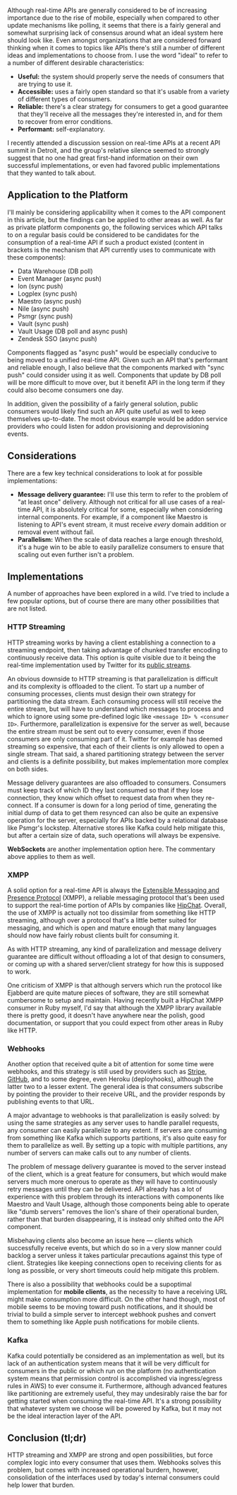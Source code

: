 Although real-time APIs are generally considered to be of increasing importance due to the rise of mobile, especially when compared to other update mechanisms like polling, it seems that there is a fairly general and somewhat surprising lack of consensus around what an ideal system here should look like. Even amongst organizations that are considered forward thinking when it comes to topics like APIs there's still a number of different ideas and implementations to choose from. I use the word "ideal" to refer to a number of different desirable characteristics:

* **Useful:** the system should properly serve the needs of consumers that are trying to use it.
* **Accessible:** uses a fairly open standard so that it's usable from a variety of different types of consumers.
* **Reliable:** there's a clear strategy for consumers to get a good guarantee that they'll receive all the messages they're interested in, and for them to recover from error conditions.
* **Performant:** self-explanatory.

I recently attended a discussion session on real-time APIs at a recent API summit in Detroit, and the group's relative silence seemed to strongly suggest that no one had great first-hand information on their own successful implementations, or even had favored public implementations that they wanted to talk about.

## Application to the Platform

I'll mainly be considering applicability when it comes to the API component in this article, but the findings can be applied to other areas as well. As far as private platform components go, the following services which API talks to on a regular basis could be considered to be candidates for the consumption of a real-time API if such a product existed (content in brackets is the mechanism that API currently uses to communicate with these components):

* Data Warehouse (DB poll)
* Event Manager (async push)
* Ion (sync push)
* Logplex (sync push)
* Maestro (async push)
* Nile (async push)
* Psmgr (sync push)
* Vault (sync push)
* Vault Usage (DB poll and async push)
* Zendesk SSO (async push)

Components flagged as "async push" would be especially conducive to being moved to a unified real-time API. Given such an API that's performant and reliable enough, I also believe that the components marked with "sync push" could consider using it as well. Components that update by DB poll will be more difficult to move over, but it benefit API in the long term if they could also become consumers one day.

In addition, given the possibility of a fairly general solution, public consumers would likely find such an API quite useful as well to keep themselves up-to-date. The most obvious example would be addon service providers who could listen for addon provisioning and deprovisioning events.

## Considerations

There are a few key technical considerations to look at for possible implementations:

* **Message delivery guarantee:** I'll use this term to refer to the problem of "at least once" delivery. Although not critical for all use cases of a real-time API, it is absolutely critical for some, especially when considering internal components. For example, if a component like Maestro is listening to API's event stream, it must receive _every_ domain addition or removal event without fail.
* **Parallelism:** When the scale of data reaches a large enough threshold, it's a huge win to be able to easily parallelize consumers to ensure that scaling out even further isn't a problem.

## Implementations

A number of approaches have been explored in a wild. I've tried to include a few popular options, but of course there are many other possibilities that are not listed.

### HTTP Streaming

HTTP streaming works by having a client establishing a connection to a streaming endpoint, then taking advantage of chunked transfer encoding to continuously receive data. This option is quite visible due to it being the real-time implementation used by Twitter for its [public streams](https://dev.twitter.com/docs/streaming-apis/streams/public).

An obvious downside to HTTP streaming is that parallelization is difficult and its complexity is offloaded to the client. To start up a number of consuming processes, clients must design their own strategy for partitioning the data stream. Each consuming process will still receive the entire stream, but will have to understand which messages to process and which to ignore using some pre-defined logic like `<message ID> % <consumer ID>`. Furthermore, parallelization is expensive for the server as well, because the entire stream must be sent out to every consumer, even if those consumers are only consuming part of it. Twitter for example has deemed streaming so expensive, that each of their clients is only allowed to open a single stream. That said, a shared partitioning strategy between the server and clients is a definite possibility, but makes implementation more complex on both sides.

Message delivery guarantees are also offloaded to consumers. Consumers must keep track of which ID they last consumed so that if they lose connection, they know which offset to request data from when they re-connect. If a consumer is down for a long period of time, generating the initial dump of data to get them resynced can also be quite an expensive operation for the server, especially for APIs backed by a relational database like Psmgr's lockstep. Alternative stores like Kafka could help mitigate this, but after a certain size of data, such operations will always be expensive.

**WebSockets** are another implementation option here. The commentary above applies to them as well.

### XMPP

A solid option for a real-time API is always the [Extensible Messaging and Presence Protocol](http://help.hipchat.com/knowledgebase/articles/64377-xmpp-jabber-support-details) (XMPP), a reliable messaging protocol that's been used to support the real-time portion of APIs by companies like [HipChat](http://help.hipchat.com/knowledgebase/articles/64377-xmpp-jabber-support-details). Overall, the use of XMPP is actually not too dissimilar from something like HTTP streaming, although over a protocol that's a little better suited for messaging, and which is open and mature enough that many languages should now have fairly robust clients built for consuming it.

As with HTTP streaming, any kind of parallelization and message delivery guarantee are difficult without offloading a lot of that design to consumers, or coming up with a shared server/client strategy for how this is supposed to work.

One criticism of XMPP is that although servers which run the protocol like Ejabberd are quite mature pieces of software, they are still somewhat cumbersome to setup and maintain. Having recently built a HipChat XMPP consumer in Ruby myself, I'd say that although the XMPP library available there is pretty good, it doesn't have anywhere near the polish, good documentation, or support that you could expect from other areas in Ruby like HTTP.

### Webhooks

Another option that received quite a bit of attention for some time were webhooks, and this strategy is still used by providers such as [Stripe](https://stripe.com/docs/webhooks), [GitHub](https://help.github.com/articles/post-receive-hooks), and to some degree, even Heroku (deployhooks), although the latter two to a lesser extent. The general idea is that consumers subscribe by pointing the provider to their receive URL, and the provider responds by publishing events to that URL.

A major advantage to webhooks is that parallelization is easily solved: by using the same strategies as any server uses to handle parallel requests, any consumer can easily parallelize to any extent. If servers are consuming from something like Kafka which supports partitions, it's also quite easy for them to parallelize as well. By setting up a topic with multiple partitions, any number of servers can make calls out to any number of clients.

The problem of message delivery guarantee is moved to the server instead of the client, which is a great feature for consumers, but which would make servers much more onerous to operate as they will have to continuously retry messages until they can be delivered. API already has a lot of experience with this problem through its interactions with components like Maestro and Vault Usage, although those components being able to operate like "dumb servers" removes the lion's share of their operational burden, rather than that burden disappearing, it is instead only shifted onto the API component.

Misbehaving clients also become an issue here &mdash; clients which successfully receive events, but which do so in a very slow manner could backlog a server unless it takes particular precautions against this type of client. Strategies like keeping connections open to receiving clients for as long as possible, or very short timeouts could help mitigate this problem.

There is also a possibility that webhooks could be a supoptimal implementation for  **mobile clients**, as the necessity to have a receiving URL might make consumption more difficult. On the other hand though, most of mobile seems to be moving toward push notifications, and it should be trivial to build a simple server to intercept webhook pushes and convert them to something like Apple push notifications for mobile clients.

### Kafka

Kafka could potentially be considered as an implementation as well, but its lack of an authentication system means that it will be very difficult for consumers in the public or which run on the platform (no authentication system means that permission control is accomplished via ingress/egress rules in AWS) to ever consume it. Furthermore, although advanced features like partitioning are extremely useful, they may undesirably raise the bar for getting started when consuming the real-time API. It's a strong possibility that whatever system we choose will be powered by Kafka, but it may not be the ideal interaction layer of the API.

## Conclusion (tl;dr)

HTTP streaming and XMPP are strong and open possibilities, but force complex logic into every consumer that uses them. Webhooks solves this problem, but comes with increased operational burdern, however, consolidation of the interfaces used by today's internal consumers could help lower that burden.
